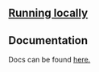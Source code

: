 ## [Running locally](docs/running-locally.md)

## Documentation

Docs can be found [here.](https://department-of-veterans-affairs.github.io/lighthouse-backstage/)